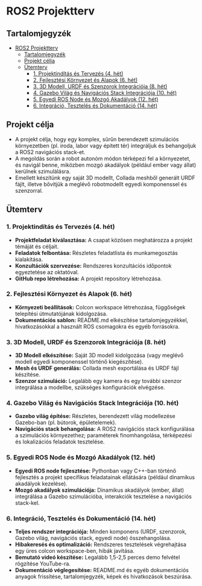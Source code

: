 # ROS2 Projektterv

## Tartalomjegyzék
- [ROS2 Projektterv](#ros2-projektterv)
  - [Tartalomjegyzék](#tartalomjegyzék)
  - [Projekt célja](#projekt-célja)
  - [Ütemterv](#ütemterv)
    - [1. Projektindítás és Tervezés (4. hét)](#1-projektindítás-és-tervezés-4-hét)
    - [2. Fejlesztési Környezet és Alapok (6. hét)](#2-fejlesztési-környezet-és-alapok-6-hét)
    - [3. 3D Modell, URDF és Szenzorok Integrációja (8. hét)](#3-3d-modell-urdf-és-szenzorok-integrációja-8-hét)
    - [4. Gazebo Világ és Navigációs Stack Integrációja (10. hét)](#4-gazebo-világ-és-navigációs-stack-integrációja-10-hét)
    - [5. Egyedi ROS Node és Mozgó Akadályok (12. hét)](#5-egyedi-ros-node-és-mozgó-akadályok-12-hét)
    - [6. Integráció, Tesztelés és Dokumentáció (14. hét)](#6-integráció-tesztelés-és-dokumentáció-14-hét)

## Projekt célja
- A projekt célja, hogy egy komplex, sűrűn berendezett szimulációs környezetben (pl. iroda, labor vagy épített tér) integráljuk és behangoljuk a ROS2 navigációs stack-et. 
- A megoldás során a robot autonóm módon térképezi fel a környezetet, és navigál benne, miközben mozgó akadályok (például ember vagy állat) kerülnek szimulálásra. 
- Emellett készítünk egy saját 3D modellt, Collada meshből generált URDF fájlt, illetve bővítjük a meglévő robotmodellt egyedi komponenssel és szenzorral.

## Ütemterv

### 1. Projektindítás és Tervezés (4. hét)
- **Projektfeladat kiválasztása:** A csapat közösen meghatározza a projekt témáját és céljait.
- **Feladatok felbontása:** Részletes feladatlista és munkamegosztás kialakítása.
- **Konzultációk szervezése:** Rendszeres konzultációs időpontok egyeztetése az oktatóval.
- **GitHub repo létrehozása:** A projekt repository létrehozása.

### 2. Fejlesztési Környezet és Alapok (6. hét)
- **Környezeti beállítások:** Colcon workspace létrehozása, függőségek telepítési útmutatójának kidolgozása.
- **Dokumentációs sablon:** README.md elkészítése tartalomjegyzékkel, hivatkozásokkal a használt ROS csomagokra és egyéb forrásokra.

### 3. 3D Modell, URDF és Szenzorok Integrációja (8. hét)
- **3D Modell elkészítése:** Saját 3D modell kidolgozása (vagy meglévő modell egyedi komponenssel történő kiegészítése).
- **Mesh és URDF generálás:** Collada mesh exportálása és URDF fájl készítése.
- **Szenzor szimuláció:** Legalább egy kamera és egy további szenzor integrálása a modellbe, szükséges konfigurációk elvégzése.

### 4. Gazebo Világ és Navigációs Stack Integrációja (10. hét)
- **Gazebo világ építése:** Részletes, berendezett világ modellezése Gazebo-ban (pl. bútorok, épületelemek).
- **Navigációs stack behangolása:** A ROS2 navigációs stack konfigurálása a szimulációs környezethez; paraméterek finomhangolása, térképezési és lokalizációs feladatok tesztelése.

### 5. Egyedi ROS Node és Mozgó Akadályok (12. hét)
- **Egyedi ROS node fejlesztése:** Pythonban vagy C++-ban történő fejlesztés a projekt specifikus feladatainak ellátására (például dinamikus akadályok kezelése).
- **Mozgó akadályok szimulációja:** Dinamikus akadályok (ember, állat) integrálása a Gazebo szimulációba, interakciók tesztelése a navigációs stack-kel.

### 6. Integráció, Tesztelés és Dokumentáció (14. hét)
- **Teljes rendszer integrációja:** Minden komponens (URDF, szenzorok, Gazebo világ, navigációs stack, egyedi node) összehangolása.
- **Hibakeresés és optimalizáció:** Rendszeres tesztelések végrehajtása egy üres colcon workspace-ben, hibák javítása.
- **Bemutató videó készítése:** Legalább 1,5-2,5 perces demo felvétel rögzítése YouTube-ra.
- **Dokumentáció véglegesítése:** README.md és egyéb dokumentációs anyagok frissítése, tartalomjegyzék, képek és hivatkozások beszúrása.
